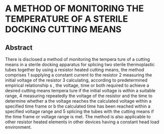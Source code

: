 # A METHOD OF MONITORING THE TEMPERATURE OF A STERILE DOCKING CUTTING MEANS

## Abstract
There is disclosed a method of monitoring the tempera ture of a cutting means in a sterile docking apparatus for splicing two sterile thermoplastic tubes together by using a resistor heated cutting means, the method comprises 1 supplying a constant current to the resistor 2 measuring the initial voltage of the resistor 3 calculating, according to predetermined empirical relationship s , the voltage, time or both required to achieve a desired cutting means tempera ture if the initial voltage is within a suitable range, 4 measuring repeatedly the voltage of the resistor and the time to determine whether a the voltage reaches the calculated voltage within a specified time frame or b the calculated time has been reached within a specified voltage range and 5 splicing the tubes with the cutting means if the time frame or voltage range is met. The method is also applicable to other resistor heated elements in other devices having a constant head load environment.